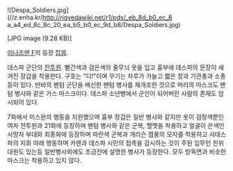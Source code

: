 ![Despa_Soldiers.jpg](//z.enha.kr/http://rigvedawiki.net/r1/pds/_eb_8d_b0_ec_8
a_a4_ed_8c_8c_20_ea_b5_b0_ec_9d_b8/Despa_Soldiers.jpg)

[JPG image (9.28 KB)]

[이나즈맨 F](%EC%9D%B4%EB%82%98%EC%A6%88%EB%A7%A8%20F.md)의 등장
[잡몹](%EC%9E%A1%EB%AA%B9.md).

데스파 군단의 [전투원](%EC%A0%84%ED%88%AC%EC%9B%90#s-2.md). 빨간색과 검은색의 줄무늬 옷을 입고 흉부에
데스파의 문장이 새겨진 장갑을 착용한다. 구호는 "디!"이며 무기는 자루가 가늘고 짧은 창과 기관총과 소총 등이 있다. 반바의 팬텀 군단을
배신한 팬텀 병사를 재개조한 것으로 머리의 마스크도 팬텀 병사와 같은 가스 마스크이다. 데스파 소년병에서 군인이 되어버린 사람의 존재도
암시되어 있다.

7화에서 미스완의 행동을 지원했으며 흉부 장갑은 일반 병사와 같지만 옷이 검정색뿐인 여자 전투원과 21화에 등장하며 팬텀 병사와 같은 군복,
헬멧을 착용하고 얼굴이 은색인 사망자 부대와 최종화에 등장하며 파란색 군복과 개리슨 캡풍의 모자를 착용하고 사데스파의 지휘 아래 행동하며
카렌과 데스파 시민의 접촉을 감시하는 것이 주된 임무인 친위대원도 있는등 일반병사외에도 조금전에 설명한 병사가 등장한다. 모두 방독면과
비슷한 마스크는 착용하고 있지 않다.


